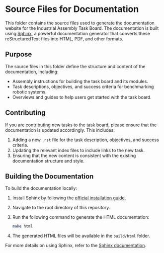 # Source Files for Documentation

This folder contains the source files used to generate the documentation website for the Industrial Assembly Task Board. The documentation is built using [Sphinx](https://www.sphinx-doc.org/), a powerful documentation generator that converts these reStructuredText files into HTML, PDF, and other formats.

## Purpose

The source files in this folder define the structure and content of the documentation, including:

- Assembly instructions for building the task board and its modules.
- Task descriptions, objectives, and success criteria for benchmarking robotic systems.
- Overviews and guides to help users get started with the task board.

## Contributing

If you are contributing new tasks to the task board, please ensure that the documentation is updated accordingly. This includes:

1. Adding a new `.rst` file for the task description, objectives, and success criteria.
2. Updating the relevant index files to include links to the new task.
3. Ensuring that the new content is consistent with the existing documentation structure and style.

## Building the Documentation

To build the documentation locally:

1. Install Sphinx by following the [official installation guide](https://www.sphinx-doc.org/en/master/usage/installation.html).
2. Navigate to the root directory of this repository.
3. Run the following command to generate the HTML documentation:

   ```bash
   make html
   ```

4. The generated HTML files will be available in the `build/html` folder.

For more details on using Sphinx, refer to the [Sphinx documentation](https://www.sphinx-doc.org/).